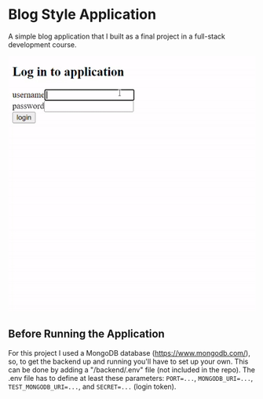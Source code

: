 # Blog Style Application

A simple blog application that I built as a final project in a full-stack development course. 


![Blogs](gifs/blogs.gif)


## Before Running the Application

For this project I used a MongoDB database (https://www.mongodb.com/), so, to get the backend up and running you'll have to set up your own. This can be done by adding a "/backend/.env" file (not included in the repo). The .env file has to define at least these parameters: ```PORT=...```, ```MONGODB_URI=...```, ```TEST_MONGODB_URI=...```, and ```SECRET=...``` (login token). 

